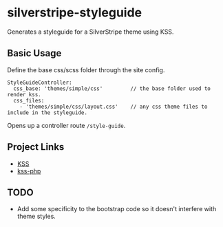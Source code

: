 # silverstripe-styleguide
Generates a styleguide for a SilverStripe theme using KSS.

## Basic Usage
Define the base css/scss folder through the site config.

	StyleGuideController:
  	  css_base: 'themes/simple/css' 		// the base folder used to render kss.
  	  css_files:
    	- 'themes/simple/css/layout.css' 	// any css theme files to include in the styleguide.

Opens up a controller route `/style-guide`.

## Project Links
 * [KSS](http://warpspire.com/kss/)
 * [kss-php](https://github.com/scaninc/kss-php)

## TODO
 * Add some specificity to the bootstrap code so it doesn't interfere with theme styles.